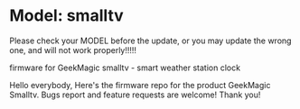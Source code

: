 # Model: smalltv


Please check your MODEL before the update, or you may update the wrong one, and will not work properly!!!!!



firmware for GeekMagic smalltv - smart weather station clock

Hello everybody,
Here's the firmware repo for the product GeekMagic Smalltv.
Bugs report and feature requests are welcome!
Thank you!
